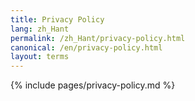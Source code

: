 ```yaml
---
title: Privacy Policy
lang: zh_Hant
permalink: /zh_Hant/privacy-policy.html
canonical: /en/privacy-policy.html
layout: terms
---
```


{% include pages/privacy-policy.md %}
